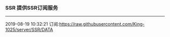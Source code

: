 ### SSR 提供SSR订阅服务
---
2019-08-19 10:32:21 订阅:https://raw.githubusercontent.com/King-1025/server/SSR/DATA
